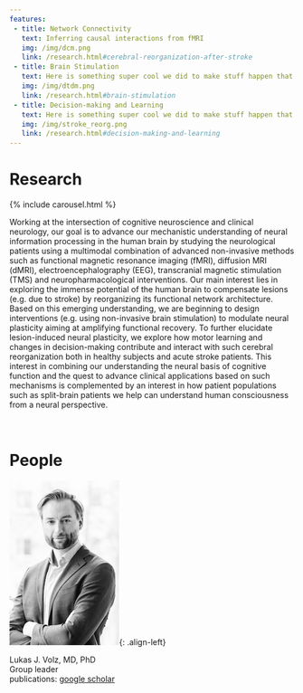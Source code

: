```yaml
---
features:
 - title: Network Connectivity
   text: Inferring causal interactions from fMRI
   img: /img/dcm.png
   link: /research.html#cerebral-reorganization-after-stroke
 - title: Brain Stimulation
   text: Here is something super cool we did to make stuff happen that was also cool.
   img: /img/dtdm.png
   link: /research.html#brain-stimulation
 - title: Decision-making and Learning
   text: Here is something super cool we did to make stuff happen that was also cool.
   img: /img/stroke_reorg.png
   link: /research.html#decision-making-and-learning
---
```


# Research

{% include carousel.html %}

Working at the intersection of cognitive neuroscience and clinical neurology, our goal is to advance our mechanistic understanding of neural information processing in the human brain by studying the neurological patients using a multimodal combination of advanced non-invasive methods such as functional magnetic resonance imaging (fMRI), diffusion MRI (dMRI), electroencephalography (EEG), transcranial magnetic stimulation (TMS) and neuropharmacological interventions. Our main interest lies in exploring the immense potential of the human brain to compensate lesions (e.g. due to stroke) by reorganizing its functional network architecture. Based on this emerging understanding, we are beginning to design interventions (e.g. using non-invasive brain stimulation) to modulate neural plasticity aiming at amplifying functional recovery. To further elucidate lesion-induced neural plasticity, we explore how motor learning and changes in decision-making contribute and interact with such cerebral reorganization both in healthy subjects and acute stroke patients. This interest in combining our understanding the neural basis of cognitive function and the quest to advance clinical applications based on such mechanisms is complemented by an interest in how patient populations such as split-brain patients we help can understand human consciousness from a neural perspective.<br/>
<br/>
<br/>

# People
![portrait](img/LJV_portrait.jpg "Lukas J. Volz"){: .align-left}

Lukas J. Volz, MD, PhD<br/>
Group leader<br/>
publications: [google scholar](https://scholar.google.com/citations?user=jD4Faz4AAAAJ&hl=en&oi=ao)

